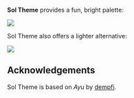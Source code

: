 **Sol Theme** provides a fun, bright palette:

![](https://nova.app/images/en/dark/editor.png)

<!--
🎈 If your extension provides multiple variations, don't forget to show those too!
-->

Sol Theme also offers a lighter alternative:

![](https://nova.app/images/en/light/editor.png)

## Acknowledgements

Sol Theme is based on _Ayu_ by [dempfi](https://github.com/ayu-theme/ayu-colors).
